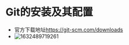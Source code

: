 # Git的安装及其配置

* 官方下载地址<https://git-scm.com/downloads>
* ![1632489719261](C:\Users\ll\AppData\Roaming\Typora\typora-user-images\1632489719261.png)

